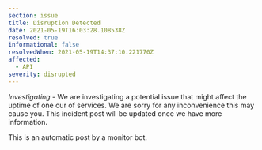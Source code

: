 ```yaml
---
section: issue
title: Disruption Detected
date: 2021-05-19T16:03:28.108538Z
resolved: true
informational: false
resolvedWhen: 2021-05-19T14:37:10.221770Z
affected:
  - API
severity: disrupted
---
```

*Investigating* - We are investigating a potential issue that might affect the uptime of one our of services. We are sorry for any inconvenience this may cause you. This incident post will be updated once we have more information.

This is an automatic post by a monitor bot.
        